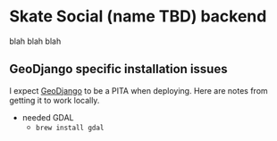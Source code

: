 # Skate Social (name TBD) backend

blah blah blah

## GeoDjango specific installation issues

I expect [GeoDjango](https://docs.djangoproject.com/en/4.0/ref/contrib/gis/tutorial/) to be a PITA when deploying. Here are notes from getting it to work locally.

- needed GDAL
  - `brew install gdal`

